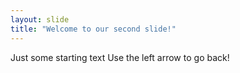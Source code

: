 ```yaml
---
layout: slide
title: "Welcome to our second slide!"
---
```


Just some starting text
Use the left arrow to go back!
